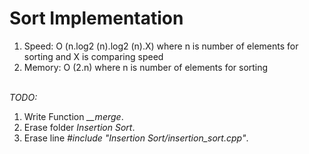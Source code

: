 # Sort Implementation
1. Speed: O (n.log2 (n).log2 (n).X) where n is number of elements for sorting and X is comparing speed<br>
2. Memory: O (2.n) where n is number of elements for sorting<br><Br>

*TODO:*<br>
1. Write Function *__merge*.<br>
2. Erase folder *Insertion Sort*.<br>
3. Erase line *#include "Insertion Sort/insertion_sort.cpp"*.<br>

